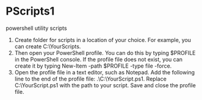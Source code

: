 # PScripts1

powershell utility scripts

1. Create folder for scripts in a location of your choice. For example, you can create C:\YourScripts.
2. Then open your PowerShell profile. You can do this by typing $PROFILE in the PowerShell console. If the profile file does not exist, you can create it by typing
   New-Item -path $PROFILE -type file -force.
3. Open the profile file in a text editor, such as Notepad. Add the following line to the end of the profile file: .\C:\YourScript.ps1. Replace C:\YourScript.ps1 with the path to your script. Save and close the profile file.

